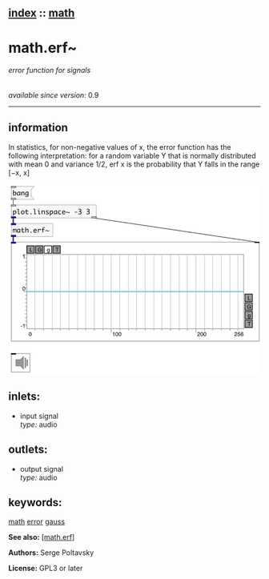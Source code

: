 [index](index.html) :: [math](category_math.html)
---

# math.erf~

###### error function for signals

*available since version:* 0.9

---


## information
In statistics, for non-negative values of x, the error function has the following
            interpretation:
for a random variable Y that is normally distributed with mean 0 and variance 1/2,
            erf x is the probability that Y falls in the range [−x, x]



[![example](../examples/img/math.erf~.jpg)](../examples/pd/math.erf~.pd)









## inlets:

* input signal<br>
_type:_ audio



## outlets:

* output signal<br>
_type:_ audio



## keywords:

[math](keywords/math.html)
[error](keywords/error.html)
[gauss](keywords/gauss.html)



**See also:**
[\[math.erf\]](math.erf.html)




**Authors:** Serge Poltavsky




**License:** GPL3 or later





